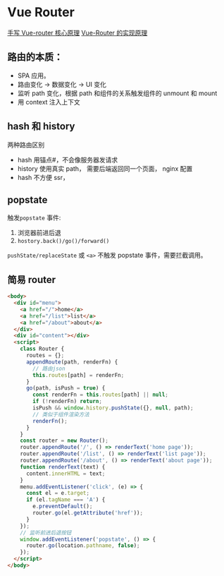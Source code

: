 # Vue Router

[手写 Vue-router 核心原理](https://cloud.tencent.com/developer/article/1880448)
[Vue-Router 的实现原理](https://www.lsjlt.com/news/205727.html)

## 路由的本质：

- SPA 应用。
- 路由变化 -> 数据变化 -> UI 变化
- 监听 path 变化，根据 path 和组件的关系触发组件的 unmount 和 mount
- 用 context 注入上下文

## hash 和 history

两种路由区别

- hash 用锚点#，不会像服务器发请求
- history 使用真实 path， 需要后端返回同一个页面， nginx 配置
- hash 不方便 ssr，

## popstate

触发`popstate` 事件:

1. 浏览器前进后退
2. `hostory.back()/go()/forward()`

`pushState/replaceState` 或 `<a>` 不触发 popstate 事件，需要拦截调用。

## 简易 router

```html
<body>
  <div id="menu">
    <a href="/">home</a>
    <a href="/list">list</a>
    <a href="/about">about</a>
  </div>
  <div id="content"></div>
  <script>
    class Router {
      routes = {};
      appendRoute(path, renderFn) {
        // 路由json
        this.routes[path] = renderFn;
      }
      go(path, isPush = true) {
        const renderFn = this.routes[path] || null;
        if (!renderFn) return;
        isPush && window.history.pushState({}, null, path);
        // 类似于组件渲染方法
        renderFn();
      }
    }
    const router = new Router();
    router.appendRoute('/', () => renderText('home page'));
    router.appendRoute('/list', () => renderText('list page'));
    router.appendRoute('/about', () => renderText('about page'));
    function renderText(text) {
      content.innerHTML = text;
    }
    menu.addEventListener('click', (e) => {
      const el = e.target;
      if (el.tagName === 'A') {
        e.preventDefault();
        router.go(el.getAttribute('href'));
      }
    });
    // 监听前进后退按钮
    window.addEventListener('popstate', () => {
      router.go(location.pathname, false);
    });
  </script>
</body>
```

